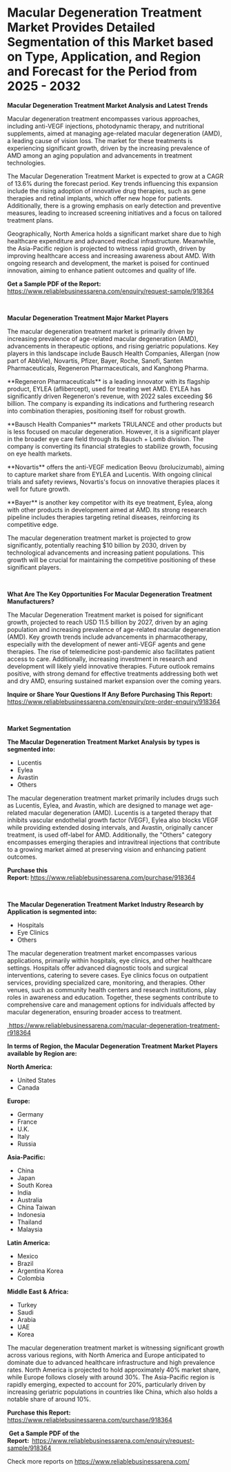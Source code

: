 <p><h1>Macular Degeneration Treatment Market Provides Detailed Segmentation of this Market based on Type, Application, and Region and Forecast for the Period from 2025 - 2032</h1></p><p><strong>Macular Degeneration Treatment Market Analysis and Latest Trends</strong></p>
<p><p>Macular degeneration treatment encompasses various approaches, including anti-VEGF injections, photodynamic therapy, and nutritional supplements, aimed at managing age-related macular degeneration (AMD), a leading cause of vision loss. The market for these treatments is experiencing significant growth, driven by the increasing prevalence of AMD among an aging population and advancements in treatment technologies.</p><p>The Macular Degeneration Treatment Market is expected to grow at a CAGR of 13.6% during the forecast period. Key trends influencing this expansion include the rising adoption of innovative drug therapies, such as gene therapies and retinal implants, which offer new hope for patients. Additionally, there is a growing emphasis on early detection and preventive measures, leading to increased screening initiatives and a focus on tailored treatment plans.</p><p>Geographically, North America holds a significant market share due to high healthcare expenditure and advanced medical infrastructure. Meanwhile, the Asia-Pacific region is projected to witness rapid growth, driven by improving healthcare access and increasing awareness about AMD. With ongoing research and development, the market is poised for continued innovation, aiming to enhance patient outcomes and quality of life.</p></p>
<p><strong>Get a Sample PDF of the Report:&nbsp;</strong> <a href="https://www.reliablebusinessarena.com/enquiry/request-sample/918364?utm_campaign=2485&utm_medium=2&utm_source=Github&utm_content=ia&utm_term=07032025&utm_id=macular-degeneration-treatment">https://www.reliablebusinessarena.com/enquiry/request-sample/918364</a></p>
<p>&nbsp;</p>
<p><strong>Macular Degeneration Treatment Major Market Players</strong></p>
<p><p>The macular degeneration treatment market is primarily driven by increasing prevalence of age-related macular degeneration (AMD), advancements in therapeutic options, and rising geriatric populations. Key players in this landscape include Bausch Health Companies, Allergan (now part of AbbVie), Novartis, Pfizer, Bayer, Roche, Sanofi, Santen Pharmaceuticals, Regeneron Pharmaceuticals, and Kanghong Pharma.</p><p>**Regeneron Pharmaceuticals** is a leading innovator with its flagship product, EYLEA (aflibercept), used for treating wet AMD. EYLEA has significantly driven Regeneron's revenue, with 2022 sales exceeding $6 billion. The company is expanding its indications and furthering research into combination therapies, positioning itself for robust growth.</p><p>**Bausch Health Companies** markets TRULANCE and other products but is less focused on macular degeneration. However, it is a significant player in the broader eye care field through its Bausch + Lomb division. The company is converting its financial strategies to stabilize growth, focusing on eye health markets.</p><p>**Novartis** offers the anti-VEGF medication Beovu (brolucizumab), aiming to capture market share from EYLEA and Lucentis. With ongoing clinical trials and safety reviews, Novartis's focus on innovative therapies places it well for future growth.</p><p>**Bayer** is another key competitor with its eye treatment, Eylea, along with other products in development aimed at AMD. Its strong research pipeline includes therapies targeting retinal diseases, reinforcing its competitive edge.</p><p>The macular degeneration treatment market is projected to grow significantly, potentially reaching $10 billion by 2030, driven by technological advancements and increasing patient populations. This growth will be crucial for maintaining the competitive positioning of these significant players.</p></p>
<p>&nbsp;</p>
<p><strong>What Are The Key Opportunities For Macular Degeneration Treatment Manufacturers?</strong></p>
<p><p>The Macular Degeneration Treatment market is poised for significant growth, projected to reach USD 11.5 billion by 2027, driven by an aging population and increasing prevalence of age-related macular degeneration (AMD). Key growth trends include advancements in pharmacotherapy, especially with the development of newer anti-VEGF agents and gene therapies. The rise of telemedicine post-pandemic also facilitates patient access to care. Additionally, increasing investment in research and development will likely yield innovative therapies. Future outlook remains positive, with strong demand for effective treatments addressing both wet and dry AMD, ensuring sustained market expansion over the coming years.</p></p>
<p><strong>Inquire or Share Your Questions If Any Before Purchasing This Report:</strong> <a href="https://www.reliablebusinessarena.com/enquiry/pre-order-enquiry/918364?utm_campaign=2485&utm_medium=2&utm_source=Github&utm_content=ia&utm_term=07032025&utm_id=macular-degeneration-treatment">https://www.reliablebusinessarena.com/enquiry/pre-order-enquiry/918364</a></p>
<p>&nbsp;</p>
<p><strong>Market Segmentation</strong></p>
<p><strong>The Macular Degeneration Treatment Market Analysis by types is segmented into:</strong></p>
<p><ul><li>Lucentis</li><li>Eylea</li><li>Avastin</li><li>Others</li></ul></p>
<p><p>The macular degeneration treatment market primarily includes drugs such as Lucentis, Eylea, and Avastin, which are designed to manage wet age-related macular degeneration (AMD). Lucentis is a targeted therapy that inhibits vascular endothelial growth factor (VEGF), Eylea also blocks VEGF while providing extended dosing intervals, and Avastin, originally cancer treatment, is used off-label for AMD. Additionally, the "Others" category encompasses emerging therapies and intravitreal injections that contribute to a growing market aimed at preserving vision and enhancing patient outcomes.</p></p>
<p><strong>Purchase this Report:&nbsp;</strong><a href="https://www.reliablebusinessarena.com/purchase/918364?utm_campaign=2485&utm_medium=2&utm_source=Github&utm_content=ia&utm_term=07032025&utm_id=macular-degeneration-treatment">https://www.reliablebusinessarena.com/purchase/918364</a></p>
<p>&nbsp;</p>
<p><strong>The Macular Degeneration Treatment Market Industry Research by Application is segmented into:</strong></p>
<p><ul><li>Hospitals</li><li>Eye Clinics</li><li>Others</li></ul></p>
<p><p>The macular degeneration treatment market encompasses various applications, primarily within hospitals, eye clinics, and other healthcare settings. Hospitals offer advanced diagnostic tools and surgical interventions, catering to severe cases. Eye clinics focus on outpatient services, providing specialized care, monitoring, and therapies. Other venues, such as community health centers and research institutions, play roles in awareness and education. Together, these segments contribute to comprehensive care and management options for individuals affected by macular degeneration, ensuring broader access to treatment.</p></p>
<p><a href="https://www.reliablebusinessarena.com/macular-degeneration-treatment-r918364?utm_campaign=2485&utm_medium=2&utm_source=Github&utm_content=ia&utm_term=07032025&utm_id=macular-degeneration-treatment">&nbsp;https://www.reliablebusinessarena.com/macular-degeneration-treatment-r918364</a></p>
<p><strong>In terms of Region, the Macular Degeneration Treatment Market Players available by Region are:</strong></p>
<p>
    <p> <strong> North America: </strong>
        <ul>
            <li>United States</li>
            <li>Canada</li>
        </ul>
        </p> 
    <p> <strong> Europe: </strong>
        <ul>
            <li>Germany</li>
            <li>France</li>
            <li>U.K.</li>
            <li>Italy</li>
            <li>Russia</li>
        </ul>
        </p> 
    <p> <strong> Asia-Pacific: </strong>
        <ul>
            <li>China</li>
            <li>Japan</li>
            <li>South Korea</li>
            <li>India</li>
            <li>Australia</li>
            <li>China Taiwan</li>
            <li>Indonesia</li>
            <li>Thailand</li>
            <li>Malaysia</li>
        </ul>
        </p> 
    <p> <strong> Latin America: </strong>
        <ul>
            <li>Mexico</li>
            <li>Brazil</li>
            <li>Argentina Korea</li>
            <li>Colombia</li>
        </ul>
        </p> 
    <p> <strong> Middle East & Africa: </strong>
        <ul>
            <li>Turkey</li>
            <li>Saudi</li>
            <li>Arabia</li>
            <li>UAE</li>
            <li>Korea</li>
        </ul>
    </p>
    </p>
<p><p>The macular degeneration treatment market is witnessing significant growth across various regions, with North America and Europe anticipated to dominate due to advanced healthcare infrastructure and high prevalence rates. North America is projected to hold approximately 40% market share, while Europe follows closely with around 30%. The Asia-Pacific region is rapidly emerging, expected to account for 20%, particularly driven by increasing geriatric populations in countries like China, which also holds a notable share of around 10%.</p></p>
<p><strong>Purchase this Report: </strong><a href="https://www.reliablebusinessarena.com/purchase/918364?utm_campaign=2485&utm_medium=2&utm_source=Github&utm_content=ia&utm_term=07032025&utm_id=macular-degeneration-treatment">https://www.reliablebusinessarena.com/purchase/918364</a></p>
<p>&nbsp;<strong>Get a Sample PDF of the Report:&nbsp;&nbsp;</strong><a href="https://www.reliablebusinessarena.com/enquiry/request-sample/918364?utm_campaign=2485&utm_medium=2&utm_source=Github&utm_content=ia&utm_term=07032025&utm_id=macular-degeneration-treatment">https://www.reliablebusinessarena.com/enquiry/request-sample/918364</a></p>
<p><strong></strong></p>
<p>Check more reports on <a href="https://www.reliablebusinessarena.com/?utm_campaign=2485&utm_medium=2&utm_source=Github&utm_content=ia&utm_term=07032025&utm_id=macular-degeneration-treatment">https://www.reliablebusinessarena.com/</a></p>